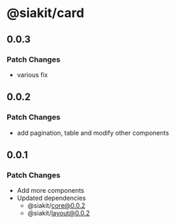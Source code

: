 # @siakit/card

## 0.0.3

### Patch Changes

- various fix

## 0.0.2

### Patch Changes

- add pagination, table and modify other components

## 0.0.1

### Patch Changes

- Add more components
- Updated dependencies
  - @siakit/core@0.0.2
  - @siakit/layout@0.0.2
